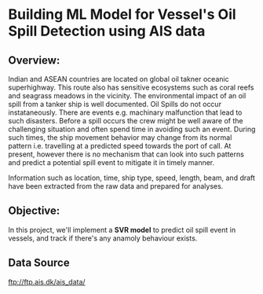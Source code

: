 # Building ML Model for Vessel's Oil Spill Detection using AIS data
## Overview:
Indian and ASEAN countries are located on global oil takner oceanic superhighway. This route also has sensitive ecosystems such as coral reefs and seagrass meadows in the vicinity. The environmental impact of an oil spill from a tanker ship is well documented. Oil Spills do not occur instataneously. There are events e.g. machinary malfunction that lead to such disasters. Before a spill occurs the crew might be well aware of the challenging situation and often spend time in avoiding such an event. During such times, the ship movement behavior may change from its normal pattern i.e. travelling at a predicted speed towards the port of call. At present, however there is no mechanism that can look into such patterns and predict a potential spill event to mitigate it in timely manner.

Information such as location, time, ship type, speed, length, beam, and draft have been extracted from the raw data and prepared for analyses.
## Objective:
In this project, we'll implement a <b>SVR model</b> to predict oil spill event in vessels, and track if there's any anamoly behaviour exists.
## Data Source
ftp://ftp.ais.dk/ais_data/
<!-- We performed analysis on <b>aisdk_20201228.csv</b> dataset.
## Explanation:
Now we explain every step of our project in detail with screenshots. -->

<a id='toc'></a>
<!-- ## Table of Content:

[1. Exploratory Data Analysis of csv file (January, UTM Zone 10, 2017)](#l1)<br>
[2. Data Cleaning](#l2)<br>
[3. Calculating the track of a vessel (one MMSI represents one single vessel)](#l3)<br>
[4. Build SVR Model to identify vessel's anomaly behaviour detection](#l4)

[Conclusion](#conclusion)<br><br><br>

<a id='l1'></a>
## 1. Exploratory Data Analysis of csv file (January, UTM Zone 10, 2017):
First of all, We performed some basic exploratory data analysis on data to achieve certain insights and statistical measures. I also draw visualization by graphing latitude & longitude points onto a map using geopandas & folium library.<br><br><br>

![Screenshot_21](https://user-images.githubusercontent.com/46135898/67838628-87a1f780-fb13-11e9-85b6-fc5899ab3fc4.png)
<br><br><br>

![Screenshot_22](https://user-images.githubusercontent.com/46135898/67838641-8e306f00-fb13-11e9-9b2f-e50ed03a25c2.png)
<br><br><br>

![Screenshot_23](https://user-images.githubusercontent.com/46135898/67838644-9092c900-fb13-11e9-98bb-8e7aa0ecef2a.png)
<br><br><br>

![Screenshot_24](https://user-images.githubusercontent.com/46135898/67838648-91c3f600-fb13-11e9-93e1-28c71ff8e773.png)
<br><br><br>

![Screenshot_27](https://user-images.githubusercontent.com/46135898/67838655-938db980-fb13-11e9-8b6d-66627d6e3c7a.png)
<br><br><br>

![Screenshot_25](https://user-images.githubusercontent.com/46135898/67838663-95f01380-fb13-11e9-977b-b5de438c44bf.png)
<br><br><br>

![Screenshot_26](https://user-images.githubusercontent.com/46135898/67838665-97214080-fb13-11e9-9199-372e4678a8e5.png)
<br><br><br>
[Table of Content](#toc)
<br><br><br>
<a id='l2'></a>
## 2. Data Cleaning:
After performing data analysis, we clean data to make it good for training. In the data cleaning process, We'll fill missing values contained in the data by using the linear interpolation method.
<br><br><br>

![Screenshot_28](https://user-images.githubusercontent.com/46135898/67839598-d355a080-fb15-11e9-940c-8d1a125f5dae.png)
<br><br><br>

So these are the missing values that exist in every column. But after applying <b>The Linear interpolation method </b>for filling missing data, we have the following result.<br><br><br>

![Screenshot_29](https://user-images.githubusercontent.com/46135898/67839600-d51f6400-fb15-11e9-94d5-572ee74c7b8b.png)
<br><br><br>
[Table of Content](#toc)
<br><br><br>
<a id='l3'></a>
##  3. Calculating the track of a vessel:
Now We'll calculate track of the top 3 vessels and visualize them, Their MMSI is given below.<br>
1- 367390380<br>
2- 366940480<br>
3- 352844000
<br><br><br>


![Screenshot_30](https://user-images.githubusercontent.com/46135898/68018086-118bc500-fcba-11e9-84b6-983158f8153e.png)
<br><br><br>

![Screenshot_31](https://user-images.githubusercontent.com/46135898/68018089-12bcf200-fcba-11e9-9e26-8fcee1a34171.png)
<br><br><br>

![Screenshot_32](https://user-images.githubusercontent.com/46135898/68018091-13ee1f00-fcba-11e9-8ac5-90751a6b2a3a.png)
<br><br><br>
[Table of Content](#toc)
<br><br><br>
<a id='l4'></a>
## 4. Build SVR Model to identify vessel's anomaly behaviour detection:
After doing all of the above data analysis, we'll make the ML model to identify the vessel's anomaly behavior detection. We select the SVR model to find the anomaly behavior of a vessel.

First, we separate year, month, day, hr & minute from BaseDateTime and join them in track1(data frame) as a feature.<br><br><br>

![Screenshot_33](https://user-images.githubusercontent.com/46135898/68021223-a7c3e900-fcc2-11e9-8f28-4f16eca47d8b.png)

<br><br><br>

![Screenshot_34](https://user-images.githubusercontent.com/46135898/68021227-a8f51600-fcc2-11e9-8d94-530f51e0f695.png)

<br><br><br>

We have selected <b>SOG</b> as a target variable. So now to find the most important features to make the best model we'll find the correlation of all variables with SOG.<br><br><br>

![Screenshot_35](https://user-images.githubusercontent.com/46135898/68021230-aa264300-fcc2-11e9-9fbb-233abf4867cd.png)

<br><br><br>

![Screenshot_36](https://user-images.githubusercontent.com/46135898/68021231-ab577000-fcc2-11e9-8fb7-c21a7c1d1886.png)

<br><br><br>

Here we can observe that <b>'LAT', 'hour','Cargo', 'COG'</b> are the features that are highly correlated with SOG, so we select all of them as training features.

<br><br><br>

![Screenshot_37](https://user-images.githubusercontent.com/46135898/68021233-ad213380-fcc2-11e9-941a-112273734242.png)

<br><br><br>

Then we apply train-test-split on the data for the model's training and testing purpose.

<br><br><br>

![Screenshot_38](https://user-images.githubusercontent.com/46135898/68021234-ae526080-fcc2-11e9-8941-21c957df00d8.png)

<br><br><br>

After all, we'll make the SVR model to find the anomaly behavior of the vessel.

<br><br><br>

![Screenshot_39](https://user-images.githubusercontent.com/46135898/68021235-af838d80-fcc2-11e9-84d7-b337d47fb9f7.png)

<br><br><br>

The SVR model that we have created is giving 85% accuracy on test data that is good.

<br><br><br>

![Screenshot_40](https://user-images.githubusercontent.com/46135898/68021237-b01c2400-fcc2-11e9-8640-b65ac293a636.png)

<br><br><br>

Now we plot original data(SVG) & predicted data to analyze the predicted result.

<br><br><br>

![Screenshot_41](https://user-images.githubusercontent.com/46135898/68021238-b27e7e00-fcc2-11e9-9c02-cd7b26bb9902.png)

<br><br><br>

Well, Its time to find anomaly behavior of vessels. To do that, first, we find the difference between actual and predicted values and make their data frame.
<br><br><br>

![Screenshot_42](https://user-images.githubusercontent.com/46135898/68021241-b4484180-fcc2-11e9-9eca-4d512d49b9bc.png)

<br><br><br>

The values having a larger difference are anomalous.

<br><br><br>

![Screenshot_43](https://user-images.githubusercontent.com/46135898/68021244-b5796e80-fcc2-11e9-9275-c040880b6dac.png)

<br><br><br>

![Screenshot_44](https://user-images.githubusercontent.com/46135898/68021245-b6aa9b80-fcc2-11e9-8fb8-d3001ea97a62.png)

<br><br><br>
[Table of Content](#toc)
<br><br><br>
<a id='conclusion'></a>
## Conclusion:
So in this way, we can predict any feature of AIS data and then find anomaly behavior of any vessel.
 -->
